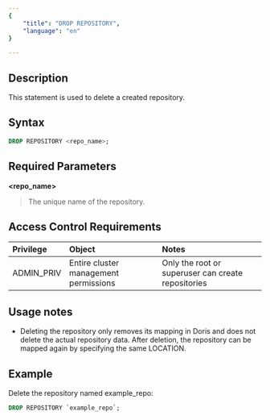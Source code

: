 ```yaml
---
{
    "title": "DROP REPOSITORY",
    "language": "en"
}

---
```


<!--
Licensed to the Apache Software Foundation (ASF) under one
or more contributor license agreements.  See the NOTICE file
distributed with this work for additional information
regarding copyright ownership.  The ASF licenses this file
to you under the Apache License, Version 2.0 (the
"License"); you may not use this file except in compliance
with the License.  You may obtain a copy of the License at

  http://www.apache.org/licenses/LICENSE-2.0

Unless required by applicable law or agreed to in writing,
software distributed under the License is distributed on an
"AS IS" BASIS, WITHOUT WARRANTIES OR CONDITIONS OF ANY
KIND, either express or implied.  See the License for the
specific language governing permissions and limitations
under the License.
-->

## Description

This statement is used to delete a created repository.

## Syntax

```sql
DROP REPOSITORY <repo_name>;
```

## Required Parameters
**<repo_name>**
> The unique name of the repository.

## Access Control Requirements

| Privilege               | Object                         | Notes                                               |
|:-------------------|:-----------------------------|:----------------------------------------------------|
| ADMIN_PRIV         | Entire cluster management permissions | Only the root or superuser can create repositories  |


## Usage notes
- Deleting the repository only removes its mapping in Doris and does not delete the actual repository data. After deletion, the repository can be mapped again by specifying the same LOCATION.

## Example

Delete the repository named example_repo:

```sql
DROP REPOSITORY `example_repo`;
```